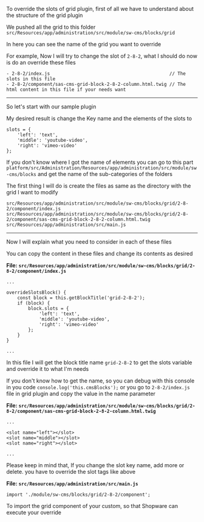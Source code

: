 To override the slots of grid plugin, first of all we have to understand about the structure of the grid plugin

We pushed all the grid to this folder `src/Resources/app/administration/src/module/sw-cms/blocks/grid`

In here you can see the name of the grid you want to override

For example, Now I will try to change the slot of `2-8-2`, what I should do now is do an override these files

```
- 2-8-2/index.js                                            // The slots in this file
- 2-8-2/component/sas-cms-grid-block-2-8-2-column.html.twig // The html content in this file if your needs want
```

---------------

So let's start with our sample plugin

My desired result is change the Key name and the elements of the slots to
```
slots = {
    'left': 'text',
    'middle': 'youtube-video',
    'right': 'vimeo-video'
};
```
If you don't know where I got the name of elements you can go to this part `platform/src/Administration/Resources/app/administration/src/module/sw-cms/blocks`
and get the name of the sub-categories of the folders

The first thing I will do is create the files as same as the directory with the grid I want to modify

```
src/Resources/app/administration/src/module/sw-cms/blocks/grid/2-8-2/component/index.js
src/Resources/app/administration/src/module/sw-cms/blocks/grid/2-8-2/component/sas-cms-grid-block-2-8-2-column.html.twig
src/Resources/app/administration/src/main.js
```

---------------

Now I will explain what you need to consider in each of these files

You can copy the content in these files and change its contents as desired

**File: `src/Resources/app/administration/src/module/sw-cms/blocks/grid/2-8-2/component/index.js`**
```
...

overrideSlotsBlock() {
    const block = this.getBlockTitle('grid-2-8-2');
    if (block) {
        block.slots = {
            'left': 'text',
            'middle': 'youtube-video',
            'right': 'vimeo-video'
        };
    }
}

...
```

In this file I will get the block title name `grid-2-8-2` to get the slots variable and override it to what I'm needs

If you don't know how to get the name, so you can debug with this console in you code `console.log('this.cmsBlocks');` or you go to `2-8-2/index.js` file in grid plugin and copy the value in the name parameter


**File: `src/Resources/app/administration/src/module/sw-cms/blocks/grid/2-8-2/component/sas-cms-grid-block-2-8-2-column.html.twig`**

```
...

<slot name="left"></slot>
<slot name="middle"></slot>
<slot name="right"></slot>

...
```

Please keep in mind that, If you change the slot key name, add more or delete. you have to override the slot tags like above

**File: `src/Resources/app/administration/src/main.js`**

```
import './module/sw-cms/blocks/grid/2-8-2/component';
```

To import the grid component of your custom, so that Shopware can execute your override

